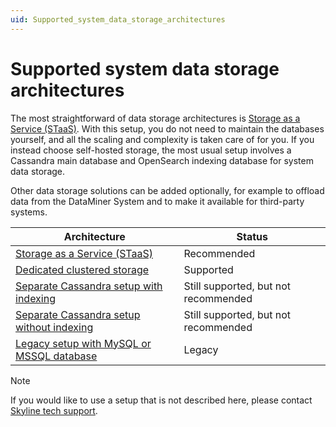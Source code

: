 ```yaml
---
uid: Supported_system_data_storage_architectures
---
```


# Supported system data storage architectures

The most straightforward of data storage architectures is [Storage as a Service (STaaS)](xref:STaaS). With this setup, you do not need to maintain the databases yourself, and all the scaling and complexity is taken care of for you. If you instead choose self-hosted storage, the most usual setup involves a Cassandra main database and OpenSearch indexing database for system data storage.

Other data storage solutions can be added optionally, for example to offload data from the DataMiner System and to make it available for third-party systems.

|Architecture | Status |
|-------------|--------|
| [Storage as a Service (STaaS)](xref:STaaS) | Recommended |
| [Dedicated clustered storage](xref:Dedicated_clustered_storage) | Supported |
| [Separate Cassandra setup with indexing](xref:Separate_Cassandra_setup_with_Elasticsearch) | Still supported, but not recommended |
| [Separate Cassandra setup without indexing](xref:Separate_Cassandra_setup_without_Elasticsearch) | Still supported, but not recommended |
| [Legacy setup with MySQL or MSSQL database](xref:Legacy_setup_with_MySQL_or_MSSQL_database) | Legacy |

> [!NOTE]
> If you would like to use a setup that is not described here, please contact [Skyline tech support](mailto:techsupport@skyline.be).
